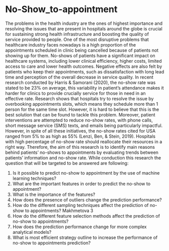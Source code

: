 # No-Show_to-appointment

The problems in the health industry are the ones of highest importance and resolving the issues that are present in hospitals around the globe is crucial for sustaining strong health infrastructure and boosting the quality of service provided to people. One of the most disruptive problems that healthcare industry faces nowadays is a high proportion of the appointments scheduled in clinic being cancelled because of patients not showing up for them. No-shows of patients have a significant impact on healthcare systems, including lower clinical efficiency, higher costs, limited access to care and lower health outcomes. Negative effects are also felt by patients who keep their appointments, such as dissatisfaction with long lead time and perception of the overall decrease in service quality. In recent research conducted by Harris & Samorani (2020), the no-show rate was stated to be 23% on average, this variability in patient’s attendance makes it harder for clinics to provide crucially service for those in need in an effective rate. Research shows that hospitals try to resolve the issue by overbooking appointments slots, which means they schedule more than 1 person for the same time slot. However, it is hard to believe that this is the best solution that can be found to tackle this problem. Moreover, patient interventions are attempted to reduce no-show rates, with phone calls, short message service (SMS) texts, and emails being particularly impactful. However, in spite of all these initiatives, the no-show rates cited for USA ranged from 5% to as high as 55% (Lenzi, Ben, & Stein, 2019). Hospitals with high percentage of no-show rate should reallocate their resources in a right way. Therefore, the aim of this research is to identify main reasons behind patients’ no-shows to appointments by evaluating trends between patients’ information and no-show rate.
While conduction this research the question that will be targeted to be answered are following:
1. Is it possible to predict no-show to appointment by the use of machine learning techniques?
2. What are the important features in order to predict the no-show to appointment?
3. What is the importance of the features?
4. How does the presence of outliers change the prediction performance?
5. How do the different sampling techniques affect the prediction of no-show to appointments?
Makhmetova 3
6. How do the different feature selection methods affect the prediction of no-show to appointments?
7. How does the prediction performance change for more complex analytical models?
8. What is most efficient strategy outline to increase the performance of no-show to appointments prediction?
